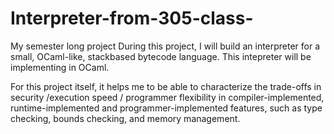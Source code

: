 # Interpreter-from-305-class-
My semester long project
During this project, I will build an interpreter for a small, OCaml-like, stackbased bytecode language. 
This intepreter will be implementing in OCaml.

For this project itself, it helps me to be able to characterize the trade-offs in security /execution speed / programmer flexibility in compiler-implemented, runtime-implemented and programmer-implemented features, such as type checking, bounds checking, and memory management.
